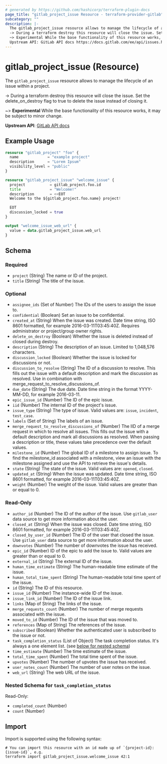```yaml
---
# generated by https://github.com/hashicorp/terraform-plugin-docs
page_title: "gitlab_project_issue Resource - terraform-provider-gitlab"
subcategory: ""
description: |-
  The gitlab_project_issue resource allows to manage the lifecycle of an issue within a project.
  -> During a terraform destroy this resource will close the issue. Set the deleteondestroy flag to true to delete the issue instead of closing it.
  ~> Experimental While the base functionality of this resource works, it may be subject to minor change.
  Upstream API: GitLab API docs https://docs.gitlab.com/ee/api/issues.html
---
```


# gitlab_project_issue (Resource)

The `gitlab_project_issue` resource allows to manage the lifecycle of an issue within a project.

-> During a terraform destroy this resource will close the issue. Set the delete_on_destroy flag to true to delete the issue instead of closing it.

~> **Experimental** While the base functionality of this resource works, it may be subject to minor change.

**Upstream API**: [GitLab API docs](https://docs.gitlab.com/ee/api/issues.html)

## Example Usage

```terraform
resource "gitlab_project" "foo" {
  name             = "example project"
  description      = "Lorem Ipsum"
  visibility_level = "public"
}

resource "gitlab_project_issue" "welcome_issue" {
  project           = gitlab_project.foo.id
  title             = "Welcome!"
  description       = <<EOT
  Welcome to the ${gitlab_project.foo.name} project!

  EOT
  discussion_locked = true
}

output "welcome_issue_web_url" {
  value = data.gitlab_project_issue.web_url
}
```

<!-- schema generated by tfplugindocs -->
## Schema

### Required

- `project` (String) The name or ID of the project.
- `title` (String) The title of the issue.

### Optional

- `assignee_ids` (Set of Number) The IDs of the users to assign the issue to.
- `confidential` (Boolean) Set an issue to be confidential.
- `created_at` (String) When the issue was created. Date time string, ISO 8601 formatted, for example 2016-03-11T03:45:40Z. Requires administrator or project/group owner rights.
- `delete_on_destroy` (Boolean) Whether the issue is deleted instead of closed during destroy.
- `description` (String) The description of an issue. Limited to 1,048,576 characters.
- `discussion_locked` (Boolean) Whether the issue is locked for discussions or not.
- `discussion_to_resolve` (String) The ID of a discussion to resolve. This fills out the issue with a default description and mark the discussion as resolved. Use in combination with merge_request_to_resolve_discussions_of.
- `due_date` (String) The due date. Date time string in the format YYYY-MM-DD, for example 2016-03-11.
- `epic_issue_id` (Number) The ID of the epic issue.
- `iid` (Number) The internal ID of the project's issue.
- `issue_type` (String) The type of issue. Valid values are: `issue`, `incident`, `test_case`.
- `labels` (Set of String) The labels of an issue.
- `merge_request_to_resolve_discussions_of` (Number) The IID of a merge request in which to resolve all issues. This fills out the issue with a default description and mark all discussions as resolved. When passing a description or title, these values take precedence over the default values.
- `milestone_id` (Number) The global ID of a milestone to assign issue. To find the milestone_id associated with a milestone, view an issue with the milestone assigned and use the API to retrieve the issue's details.
- `state` (String) The state of the issue. Valid values are: `opened`, `closed`.
- `updated_at` (String) When the issue was updated. Date time string, ISO 8601 formatted, for example 2016-03-11T03:45:40Z.
- `weight` (Number) The weight of the issue. Valid values are greater than or equal to 0.

### Read-Only

- `author_id` (Number) The ID of the author of the issue. Use `gitlab_user` data source to get more information about the user.
- `closed_at` (String) When the issue was closed. Date time string, ISO 8601 formatted, for example 2016-03-11T03:45:40Z.
- `closed_by_user_id` (Number) The ID of the user that closed the issue. Use `gitlab_user` data source to get more information about the user.
- `downvotes` (Number) The number of downvotes the issue has received.
- `epic_id` (Number) ID of the epic to add the issue to. Valid values are greater than or equal to 0.
- `external_id` (String) The external ID of the issue.
- `human_time_estimate` (String) The human-readable time estimate of the issue.
- `human_total_time_spent` (String) The human-readable total time spent of the issue.
- `id` (String) The ID of this resource.
- `issue_id` (Number) The instance-wide ID of the issue.
- `issue_link_id` (Number) The ID of the issue link.
- `links` (Map of String) The links of the issue.
- `merge_requests_count` (Number) The number of merge requests associated with the issue.
- `moved_to_id` (Number) The ID of the issue that was moved to.
- `references` (Map of String) The references of the issue.
- `subscribed` (Boolean) Whether the authenticated user is subscribed to the issue or not.
- `task_completion_status` (List of Object) The task completion status. It's always a one element list. (see [below for nested schema](#nestedatt--task_completion_status))
- `time_estimate` (Number) The time estimate of the issue.
- `total_time_spent` (Number) The total time spent of the issue.
- `upvotes` (Number) The number of upvotes the issue has received.
- `user_notes_count` (Number) The number of user notes on the issue.
- `web_url` (String) The web URL of the issue.

<a id="nestedatt--task_completion_status"></a>
### Nested Schema for `task_completion_status`

Read-Only:

- `completed_count` (Number)
- `count` (Number)

## Import

Import is supported using the following syntax:

```shell
# You can import this resource with an id made up of `{project-id}:{issue-id}`, e.g.
terraform import gitlab_project_issue.welcome_issue 42:1
```
